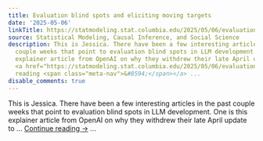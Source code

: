 ```yaml
---
title: Evaluation blind spots and eliciting moving targets
date: '2025-05-06'
linkTitle: https://statmodeling.stat.columbia.edu/2025/05/06/evaluation-blind-spots-and-eliciting-moving-targets/
source: Statistical Modeling, Causal Inference, and Social Science
description: This is Jessica. There have been a few interesting articles in the past
  couple weeks that point to evaluation blind spots in LLM development. One is this
  explainer article from OpenAI on why they withdrew their late April update to &#8230;
  <a href="https://statmodeling.stat.columbia.edu/2025/05/06/evaluation-blind-spots-and-eliciting-moving-targets/">Continue
  reading <span class="meta-nav">&#8594;</span></a> ...
disable_comments: true
---
```

This is Jessica. There have been a few interesting articles in the past couple weeks that point to evaluation blind spots in LLM development. One is this explainer article from OpenAI on why they withdrew their late April update to &#8230; <a href="https://statmodeling.stat.columbia.edu/2025/05/06/evaluation-blind-spots-and-eliciting-moving-targets/">Continue reading <span class="meta-nav">&#8594;</span></a> ...